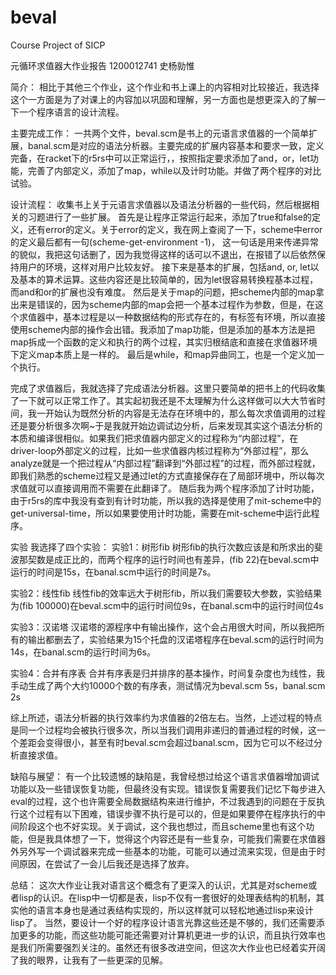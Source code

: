# beval
Course Project of SICP

元循环求值器大作业报告
1200012741 史杨勍惟

简介：
相比于其他三个作业，这个作业和书上课上的内容相对比较接近，我选择这个一方面是为了对课上的内容加以巩固和理解，另一方面也是想更深入的了解一下一个程序语言的设计流程。

主要完成工作：
一共两个文件，beval.scm是书上的元语言求值器的一个简单扩展，banal.scm是对应的语法分析器。主要完成的扩展内容基本和要求一致，定义完备，在racket下的r5rs中可以正常运行，，按照指定要求添加了and，or，let功能，完善了内部定义，添加了map，while以及计时功能。并做了两个程序的对比试验。

设计流程：
收集书上关于元语言求值器以及语法分析器的一些代码，然后根据相关的习题进行了一些扩展。
首先是让程序正常运行起来，添加了true和false的定义，还有error的定义。关于error的定义，我在网上查阅了一下，scheme中error的定义最后都有一句(scheme-get-environment -1)， 这一句话是用来传递异常的貌似，我把这句话删了，因为我觉得这样的话可以不退出，在报错了以后依然保持用户的环境，这样对用户比较友好。
接下来是基本的扩展，包括and, or, let以及基本的算术运算。这些内容还是比较简单的，因为let很容易转换程基本过程，而and和or的扩展也没有难度。
然后是关于map的问题，把scheme内部的map拿出来是错误的，因为scheme内部的map会把一个基本过程作为参数，但是，在这个求值器中，基本过程是以一种数据结构的形式存在的，有标签有环境，所以直接使用scheme内部的操作会出错。我添加了map功能，但是添加的基本方法是把map拆成一个函数的定义和执行的两个过程，其实归根结底和直接在求值器环境下定义map本质上是一样的。
最后是while，和map异曲同工，也是一个定义加一个执行。

完成了求值器后，我就选择了完成语法分析器。这里只要简单的把书上的代码收集了一下就可以正常工作了。其实起初我还是不太理解为什么这样做可以大大节省时间，我一开始认为既然分析的内容是无法存在环境中的，那么每次求值调用的过程还是要分析很多次啊~于是我就开始边调试边分析，后来发现其实这个语法分析的本质和编译很相似。如果我们把求值器内部定义的过程称为“内部过程”，在driver-loop外部定义的过程，比如一些求值器内核过程称为“外部过程”，那么analyze就是一个把过程从“内部过程”翻译到“外部过程”的过程，而外部过程就，即我们熟悉的scheme过程又是通过let的方式直接保存在了局部环境中，所以每次求值就可以直接调用而不需要在此翻译了。
随后我为两个程序添加了计时功能，由于r5rs的库中我没有查到有计时功能，所以我的选择是使用了mit-scheme中的get-universal-time，所以如果要使用计时功能，需要在mit-scheme中运行此程序。

实验
我选择了四个实验：
实验1：树形fib
树形fib的执行次数应该是和所求出的斐波那契数是成正比的，而两个程序的运行时间也有差异，(fib 22)在beval.scm中运行的时间是15s，在banal.scm中运行的时间是7s。

实验2：线性fib
线性fib的效率远大于树形fib，所以我们需要较大参数，实验结果为(fib 100000)在beval.scm中的运行时间位9s，在banal.scm中的运行时间位4s

实验3：汉诺塔
汉诺塔的源程序中有输出操作，这个会占用很大时间，所以我把所有的输出都删去了，实验结果为15个托盘的汉诺塔程序在beval.scm的运行时间为14s，在banal.scm的运行时间为6s。

实验4：合并有序表
合并有序表是归并排序的基本操作，时间复杂度也为线性，我手动生成了两个大约10000个数的有序表，测试情况为beval.scm 5s，banal.scm 2s

综上所述，语法分析器的执行效率约为求值器的2倍左右。当然，上述过程的特点是同一个过程均会被执行很多次，所以当我们调用非递归的普通过程的时候，这一个差距会变得很小，甚至有时beval.scm会超过banal.scm，因为它可以不经过分析直接求值。

缺陷与展望：
有一个比较遗憾的缺陷是，我曾经想过给这个语言求值器增加调试功能以及一些错误恢复功能，但最终没有实现。错误恢复需要我们记忆下每步进入eval的过程，这个也许需要全局数据结构来进行维护，不过我遇到的问题在于反执行这个过程有以下困难，错误步骤不执行是可以的，但是如果要停在程序执行的中间阶段这个也不好实现。关于调试，这个我也想过，而且scheme里也有这个功能，但是我具体想了一下，觉得这个内容还是有一些复杂，可能我们需要在求值器外另外写一个调试器来完成一些基本的功能，可能可以通过流来实现，但是由于时间原因，在尝试了一会儿后我还是选择了放弃。

总结：
这次大作业让我对语言这个概念有了更深入的认识，尤其是对scheme或者lisp的认识。在lisp中一切都是表，lisp不仅有一套很好的处理表结构的机制，其实他的语言本身也是通过表结构实现的，所以这样就可以轻松地通过lisp来设计lisp了。
当然，要设计一个好的程序设计语言光靠这些还是不够的，我们还需要添加更多的功能，而这些功能可能还需要对计算机更进一步的认识，而且执行效率也是我们所需要强烈关注的。虽然还有很多改进空间，但这次大作业也已经着实开阔了我的眼界，让我有了一些更深的见解。
